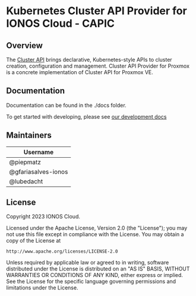 # Kubernetes Cluster API Provider for IONOS Cloud - CAPIC

## Overview

The [Cluster API](https://github.com/kubernetes-sigs/cluster-api) brings declarative, Kubernetes-style APIs to cluster creation, configuration and management.
Cluster API Provider for Proxmox is a concrete implementation of Cluster API for Proxmox VE.

## Documentation

Documentation can be found in the ./docs folder. 

To get started with developing, please see [our development docs](./docs/Development.md)


## Maintainers

| Username              |
|-----------------------|
| @piepmatz             |
| @gfariasalves-ionos   |
| @lubedacht            |


## License

Copyright 2023 IONOS Cloud.

Licensed under the Apache License, Version 2.0 (the "License");
you may not use this file except in compliance with the License.
You may obtain a copy of the License at

    http://www.apache.org/licenses/LICENSE-2.0

Unless required by applicable law or agreed to in writing, software
distributed under the License is distributed on an "AS IS" BASIS,
WITHOUT WARRANTIES OR CONDITIONS OF ANY KIND, either express or implied.
See the License for the specific language governing permissions and
limitations under the License.

